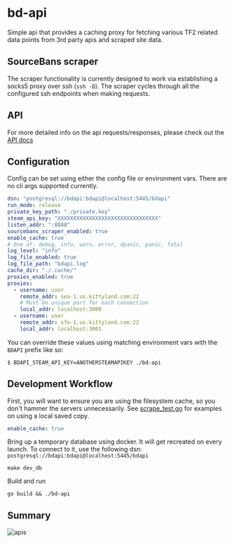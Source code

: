 # bd-api

Simple api that provides a caching proxy for fetching various TF2 related data points from 3rd party apis and scraped
site data.

## SourceBans scraper

The scraper functionality is currently designed to work via establishing a socks5 proxy over ssh (`ssh -D`). The scraper 
cycles through all the configured ssh endpoints when making requests.

## API

For more detailed info on the api requests/responses, please check out the [API docs](docs/API.md)
        
## Configuration

Config can be set using either the config file or environment vars. There are no cli args supported currently. 

```yaml
dsn: "postgresql://bdapi:bdapi@localhost:5445/bdapi"
run_mode: release
private_key_path: "./private.key"
steam_api_key: "XXXXXXXXXXXXXXXXXXXXXXXXXXXXXXXX"
listen_addr: ":8888"
sourcebans_scraper_enabled: true
enable_cache: true
# One of: debug, info, warn, error, dpanic, panic, fatal
log_level: "info"
log_file_enabled: true
log_file_path: "bdapi.log"
cache_dir: "./.cache/"
proxies_enabled: true
proxies:
  - username: user
    remote_addr: sea-1.us.kittyland.com:22
    # Must be unique port for each connection
    local_addr: localhost:3000
  - username: user
    remote_addr: sfo-1.us.kittyland.com:22
    local_addr: localhost:3001
```

You can override these values using matching environment vars with the `BDAPI` prefix like so:

    $ BDAPI_STEAM_API_KEY=ANOTHERSTEAMAPIKEY ./bd-api

## Development Workflow

First, you will want to ensure you are using the filesystem cache, so you don't hammer the servers unnecessarily. See
[scrape_test.go](scrape_test.go) for examples on using a local saved copy.

```yml
enable_cache: true
```

Bring up a temporary database using docker. It will get recreated on every launch. To connect to it, use the following
dsn: `postgresql://bdapi:bdapi@localhost:5445/bdapi`

    make dev_db

Build and run
        
    go build && ./bd-api

## Summary 

![apis](https://imgs.xkcd.com/comics/standards.png)

